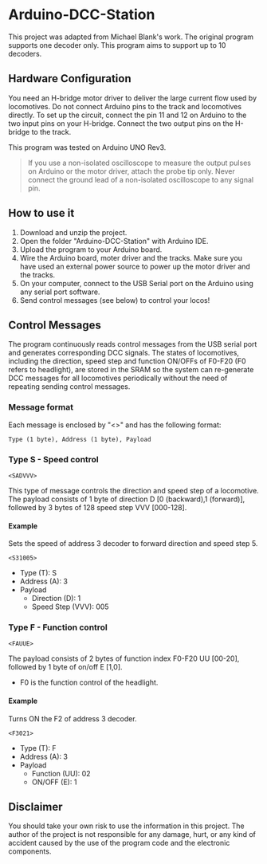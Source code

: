 # Arduino-DCC-Station
This project was adapted from Michael Blank's work. The original program supports one decoder only. This program aims to support up to 10 decoders.

## Hardware Configuration
You need an H-bridge motor driver to deliver the large current flow used by locomotives. Do not connect Arduino pins to the track and locomotives directly. To set up the circuit, connect the pin 11 and 12 on Arduino to the two input pins on your H-bridge. Connect the two output pins on the H-bridge to the track.

This program was tested on Arduino UNO Rev3.

>If you use a non-isolated oscilloscope to measure the output pulses on Arduino or the motor driver, attach the probe tip only. Never connect the ground lead of a non-isolated oscilloscope to any signal pin.

## How to use it
1. Download and unzip the project.
2. Open the folder "Arduino-DCC-Station" with Arduino IDE.
3. Upload the program to your Arduino board.
4. Wire the Arduino board, moter driver and the tracks. Make sure you have used an external power source to power up the motor driver and the tracks.
5. On your computer, connect to the USB Serial port on the Arduino using any serial port software.
6. Send control messages (see below) to control your locos! 

## Control Messages
The program continuously reads control messages from the USB serial port and generates corresponding DCC signals. The states of locomotives, including the direction, speed step and function ON/OFFs of F0-F20 (F0 refers to headlight), are stored in the SRAM so the system can re-generate DCC messages for all locomotives periodically without the need of repeating sending control messages.

### Message format
Each message is enclosed by "<>" and has the following format:
```
Type (1 byte), Address (1 byte), Payload
```
### Type S - Speed control
```
<SADVVV>
```
This type of message controls the direction and speed step of a locomotive.
The payload consists of 1 byte of direction D [0 (backward),1 (forward)], followed by 3 bytes of 128 speed step VVV [000-128].

#### Example
Sets the speed of address 3 decoder to forward direction and speed step 5.
```
<S31005>
```
* Type (T): S
* Address (A): 3
* Payload
  * Direction (D): 1
  * Speed Step (VVV): 005

### Type F - Function control
```
<FAUUE>
```
The payload consists of 2 bytes of function index F0-F20 UU [00-20], followed by 1 byte of on/off E [1,0].
* F0 is the function control of the headlight.

#### Example
Turns ON the F2 of address 3 decoder.
```
<F3021>
```
* Type (T): F
* Address (A): 3
* Payload
  * Function (UU): 02
  * ON/OFF (E): 1

## Disclaimer
You should take your own risk to use the information in this project. The author of the project is not responsible for any damage, hurt, or any kind of accident caused by the use of the program code and the electronic components.


